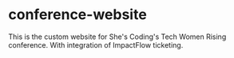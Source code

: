 # conference-website
This is the custom website for She's Coding's Tech Women Rising conference. With integration of ImpactFlow ticketing. 
